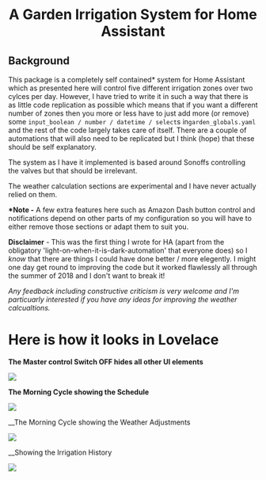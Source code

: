 <h1 align="center">A Garden Irrigation System for Home Assistant</h1>


<h2>Background</h2>

This package is a completely self contained* system for Home Assistant which as presented here will control five different irrigation zones over two cylces per day. However, I have tried to write it in such a way that there is as little code replication as possible which means that if you want a different number of zones then you more or less have to just add more (or remove) some  ```input_boolean / number / datetime / select```s in```garden_globals.yaml``` and the rest of the code largely takes care of itself. There are a couple of automations that will also need to be replicated but I think (hope) that these should be self explanatory.

The system as I have it implemented is based around Sonoffs controlling the valves but that should be irrelevant.

The weather calculation sections are experimental and I have never actually relied on them. 

__*Note -__ A few extra features here such as Amazon Dash button control and notifications depend on other parts of my configuration so you will have to either remove those sections or adapt them to suit you.

__Disclaimer__ - This was the first thing I wrote for HA (apart from the obligatory 'light-on-when-it-is-dark-automation' that everyone does) so I *know* that there are things I could have done better / more elegently. I might one day get round to improving the code but it worked flawlessly all through the summer of 2018 and I don't want to break it!

*Any feedback including constructive criticism is very welcome and I'm particuarly interested if you have any ideas for improving the weather calcualtions.*

<h1>Here is how it looks in Lovelace</h1> 


__The Master control Switch OFF hides all other UI elements__

<img src="https://github.com/kloggy/Home-Assistant/blob/master/packages/garden/Screenshots/MasterControlSwitch.png">

__The Morning Cycle showing the Schedule__

<img src="https://github.com/kloggy/Home-Assistant/blob/master/packages/garden/Screenshots/MorningCycleWithSchedule.png">

__The Morning Cycle showing the Weather Adjustments

<img src="https://github.com/kloggy/Home-Assistant/blob/master/packages/garden/Screenshots/MorningCycleWithWeatherAdjustments.png">

__Showing the Irrigation History

<img src="https://github.com/kloggy/Home-Assistant/blob/master/packages/garden/Screenshots/IrrigationHistory.png">
